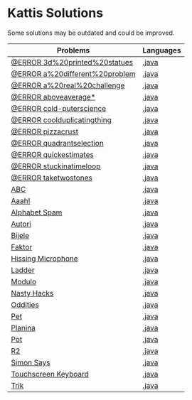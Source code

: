 # Kattis Solutions
Some solutions may be outdated and could be improved.


| Problems | Languages |
| - | - |
| [@ERROR 3d%20printed%20statues](https://open.kattis.com/problems/3d%20printed%20statues) | [.java](https://github.com/Shakeel15/Kattis/blob/master/src/3D%20Printed%20Statues.java) |
| [@ERROR a%20different%20problem](https://open.kattis.com/problems/a%20different%20problem) | [.java](https://github.com/Shakeel15/Kattis/blob/master/src/A%20Different%20Problem.java) |
| [@ERROR a%20real%20challenge](https://open.kattis.com/problems/a%20real%20challenge) | [.java](https://github.com/Shakeel15/Kattis/blob/master/src/A%20Real%20Challenge.java) |
| [@ERROR aboveaverage*](https://open.kattis.com/problems/aboveaverage*) | [.java](https://github.com/Shakeel15/Kattis/blob/master/src/AboveAverage*.java) |
| [@ERROR cold-puterscience](https://open.kattis.com/problems/cold-puterscience) | [.java](https://github.com/Shakeel15/Kattis/blob/master/src/Cold-puterScience.java) |
| [@ERROR coolduplicatingthing](https://open.kattis.com/problems/coolduplicatingthing) | [.java](https://github.com/Shakeel15/Kattis/blob/master/src/CoolDuplicatingThing.java) |
| [@ERROR pizzacrust](https://open.kattis.com/problems/pizzacrust) | [.java](https://github.com/Shakeel15/Kattis/blob/master/src/PizzaCrust.java) |
| [@ERROR quadrantselection](https://open.kattis.com/problems/quadrantselection) | [.java](https://github.com/Shakeel15/Kattis/blob/master/src/QuadrantSelection.java) |
| [@ERROR quickestimates](https://open.kattis.com/problems/quickestimates) | [.java](https://github.com/Shakeel15/Kattis/blob/master/src/QuickEstimates.java) |
| [@ERROR stuckinatimeloop](https://open.kattis.com/problems/stuckinatimeloop) | [.java](https://github.com/Shakeel15/Kattis/blob/master/src/StuckInATimeLoop.java) |
| [@ERROR taketwostones](https://open.kattis.com/problems/taketwostones) | [.java](https://github.com/Shakeel15/Kattis/blob/master/src/TakeTwoStones.java) |
| [ABC](https://open.kattis.com/problems/abc) | [.java](https://github.com/Shakeel15/Kattis/blob/master/src/ABC.java) |
| [Aaah!](https://open.kattis.com/problems/aaah) | [.java](https://github.com/Shakeel15/Kattis/blob/master/src/Aaah.java) |
| [Alphabet Spam](https://open.kattis.com/problems/alphabetspam) | [.java](https://github.com/Shakeel15/Kattis/blob/master/src/AlphabetSpam.java) |
| [Autori](https://open.kattis.com/problems/autori) | [.java](https://github.com/Shakeel15/Kattis/blob/master/src/Autori.java) |
| [Bijele](https://open.kattis.com/problems/bijele) | [.java](https://github.com/Shakeel15/Kattis/blob/master/src/Bijele.java) |
| [Faktor](https://open.kattis.com/problems/faktor) | [.java](https://github.com/Shakeel15/Kattis/blob/master/src/Faktor.java) |
| [Hissing Microphone](https://open.kattis.com/problems/hissingmicrophone) | [.java](https://github.com/Shakeel15/Kattis/blob/master/src/HissingMicrophone.java) |
| [Ladder](https://open.kattis.com/problems/ladder) | [.java](https://github.com/Shakeel15/Kattis/blob/master/src/Ladder.java) |
| [Modulo](https://open.kattis.com/problems/modulo) | [.java](https://github.com/Shakeel15/Kattis/blob/master/src/Modulo.java) |
| [Nasty Hacks](https://open.kattis.com/problems/nastyhacks) | [.java](https://github.com/Shakeel15/Kattis/blob/master/src/NastyHacks.java) |
| [Oddities](https://open.kattis.com/problems/oddities) | [.java](https://github.com/Shakeel15/Kattis/blob/master/src/Oddities.java) |
| [Pet](https://open.kattis.com/problems/pet) | [.java](https://github.com/Shakeel15/Kattis/blob/master/src/Pet.java) |
| [Planina](https://open.kattis.com/problems/planina) | [.java](https://github.com/Shakeel15/Kattis/blob/master/src/Planina.java) |
| [Pot](https://open.kattis.com/problems/pot) | [.java](https://github.com/Shakeel15/Kattis/blob/master/src/Pot.java) |
| [R2](https://open.kattis.com/problems/r2) | [.java](https://github.com/Shakeel15/Kattis/blob/master/src/R2.java) |
| [Simon Says](https://open.kattis.com/problems/simonsays) | [.java](https://github.com/Shakeel15/Kattis/blob/master/src/SimonSays.java) |
| [Touchscreen Keyboard](https://open.kattis.com/problems/touchscreenkeyboard) | [.java](https://github.com/Shakeel15/Kattis/blob/master/src/TouchscreenKeyboard.java) |
| [Trik](https://open.kattis.com/problems/trik) | [.java](https://github.com/Shakeel15/Kattis/blob/master/src/Trik.java) |
